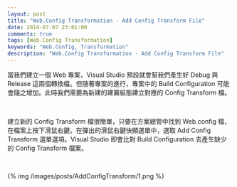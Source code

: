 ```yaml
---
layout: post
title: "Web.Config Transformation - Add Config Transform File"
date: 2014-07-07 23:01:00
comments: true
tags: [Web.Config Transformation]
keywords: "Web.Config, Transformation"
description: "Web.Config Transformation - Add Config Transform File"
---
```


當我們建立一個 Web 專案，Visual Studio 預設就會幫我們產生好 Debug 與 Release 這兩個轉換檔。但隨著專案的進行，專案中的 Build Configuration 可能會隨之增加。此時我們需要為新建的建置組態建立對應的 Config Transform 檔。 

<!-- More -->

<br/>

建立新的 Config Transform 檔很簡單，只要在方案總管中找到 Web.config 檔，在檔案上按下滑鼠右鍵。在彈出的滑鼠右鍵快顯選單中，選取 Add Config Transform 選單選項。Visual Studio 即會比對 Build Configuration 去產生缺少的 Config Transform 檔案。    

<br/>

{% img /images/posts/AddConfigTransform/1.png %}
